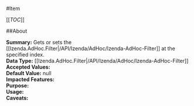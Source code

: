 #Item

[[_TOC_]]

##About

**Summary:** Gets or sets the [[Izenda.AdHoc.Filter|/API/Izenda/AdHoc/Izenda-AdHoc-Filter]] at the specified index.  
**Data Type:** [[Izenda.AdHoc.Filter|/API/Izenda/AdHoc/Izenda-AdHoc-Filter]]  
**Accepted Values:**   
**Default Value:** null  
**Impacted Features:**   
**Purpose:**   
**Usage:**   
**Caveats:**   

